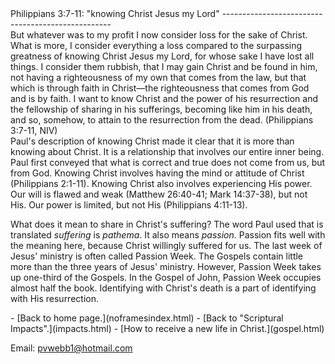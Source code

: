  <head> <title>(PVW) Philippians 3:7-11: "knowing Christ Jesus my Lord"</title> <meta content="IE=9" http-equiv="X-UA-Compatible"></meta> <link href="css/page_style.css" rel="stylesheet" type="text/css"></link> </head><body><div class="page_style"> Philippians 3:7-11: "knowing Christ Jesus my Lord"
--------------------------------------------------

<div class="p">But whatever was to my profit I now consider loss for the sake of Christ. What is more, I consider everything a loss compared to the surpassing greatness of knowing Christ Jesus my Lord, for whose sake I have lost all things. I consider them rubbish, that I may gain Christ and be found in him, not having a righteousness of my own that comes from the law, but that which is through faith in Christ—the righteousness that comes from God and is by faith. I want to know Christ and the power of his resurrection and the fellowship of sharing in his sufferings, becoming like him in his death, and so, somehow, to attain to the resurrection from the dead. (Philippians 3:7-11, NIV)

</div>Paul's description of knowing Christ made it clear that it is more than knowing about Christ. It is a relationship that involves our entire inner being. Paul first conveyed that what is correct and true does not come from us, but from God. Knowing Christ involves having the mind or attitude of Christ (Philippians 2:1-11). Knowing Christ also involves experiencing His power. Our will is flawed and weak (Matthew 26:40-41; Mark 14:37-38), but not His. Our power is limited, but not His (Philippians 4:11-13).

What does it mean to share in Christ's suffering? The word Paul used that is translated *suffering* is *pathema*. It also means *passion*. Passion fits well with the meaning here, because Christ willingly suffered for us. The last week of Jesus' ministry is often called Passion Week. The Gospels contain little more than the three years of Jesus' ministry. However, Passion Week takes up one-third of the Gospels. In the Gospel of John, Passion Week occupies almost half the book. Identifying with Christ's death is a part of identifying with His resurrection.

 </div>- [Back to home page.](noframesindex.html)
- [Back to "Scriptural Impacts".](impacts.html)
- [How to receive a new life in Christ.](gospel.html)

Email: [pvwebb1@hotmail.com](mailto:pvwebb1@hotmail.com)

